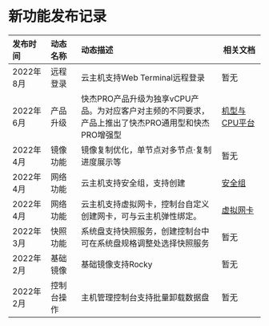 # 新功能发布记录


| 发布时间  | 动态名称   | 动态描述                                                     | 相关文档                                                  |
| :-------- | :--------- | :----------------------------------------------------------- | --------------------------------------------------------- |
| 2022年8月 | 远程登录   | 云主机支持Web Terminal远程登录                               | 暂无                                                      |
| 2022年6月 | 产品升级   | 快杰PRO产品升级为独享vCPU产品。为对应客户对主频的不同要求，<br />产品上推出了快杰PRO通用型和快杰PRO增强型 |    [机型与CPU平台](/uhost/introduction/uhost/type_new)                                  |
| 2022年4月 | 镜像功能   | 镜像复制优化，单节点对多节点·复制进度展示等                  | 暂无                                                      |
| 2022年4月 | 网络功能   | 云主机支持安全组，支持创建                                   | [安全组](https://docs.ucloud.cn/UCloudStack/userguide/sg) |
| 2022年4月 | 网络功能   | 云主机支持虚拟网卡，控制台自定义创建网卡，可与云主机弹性绑定。 | [虚拟网卡](https://docs.ucloud.cn/vpc/guide/uni)          |
| 2022年3月 | 快照功能   | 系统盘支持快照服务，创建控制台中可在系统盘规格调整处选择快照服务 | 暂无                                                      |
| 2022年2月 | 基础镜像   | 基础镜像支持Rocky                                            | 暂无                                                      |
| 2022年2月 | 控制台操作 | 主机管理控制台支持批量卸载数据盘                             | 暂无                                                      |
